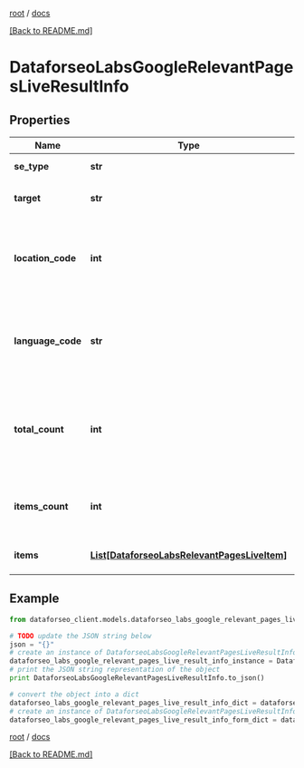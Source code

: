 [root](./../ "root") / [docs](./ "docs")

[[Back to README.md]](./../README.md "[Back to README.md]")

# DataforseoLabsGoogleRelevantPagesLiveResultInfo

## Properties

Name | Type | Description | Notes
------------ | ------------- | ------------- | -------------
**se_type** | **str** | search engine type | [optional]
**target** | **str** | target domain in a POST array | [optional]
**location_code** | **int** | location code in a POST array if there is no data, then the value is null | [optional]
**language_code** | **str** | language code in a POST array if there is no data, then the value is null | [optional]
**total_count** | **int** | total amount of results in our database relevant to your request | [optional]
**items_count** | **int** | the number of results returned in the items array | [optional]
**items** | [**List[DataforseoLabsRelevantPagesLiveItem]**](DataforseoLabsRelevantPagesLiveItem.md) | relevant pages and related data | [optional]

## Example

```python
from dataforseo_client.models.dataforseo_labs_google_relevant_pages_live_result_info import DataforseoLabsGoogleRelevantPagesLiveResultInfo

# TODO update the JSON string below
json = "{}"
# create an instance of DataforseoLabsGoogleRelevantPagesLiveResultInfo from a JSON string
dataforseo_labs_google_relevant_pages_live_result_info_instance = DataforseoLabsGoogleRelevantPagesLiveResultInfo.from_json(json)
# print the JSON string representation of the object
print DataforseoLabsGoogleRelevantPagesLiveResultInfo.to_json()

# convert the object into a dict
dataforseo_labs_google_relevant_pages_live_result_info_dict = dataforseo_labs_google_relevant_pages_live_result_info_instance.to_dict()
# create an instance of DataforseoLabsGoogleRelevantPagesLiveResultInfo from a dict
dataforseo_labs_google_relevant_pages_live_result_info_form_dict = dataforseo_labs_google_relevant_pages_live_result_info.from_dict(dataforseo_labs_google_relevant_pages_live_result_info_dict)
```

  

[root](./../ "root") / [docs](./ "docs")

[[Back to README.md]](./../README.md "[Back to README.md]")